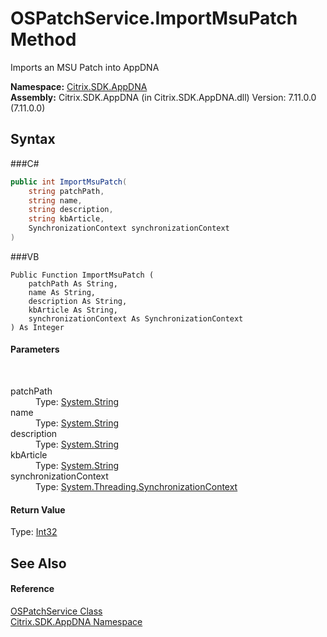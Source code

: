 # OSPatchService.ImportMsuPatch Method 
 

Imports an MSU Patch into AppDNA

**Namespace:**&nbsp;<a href="N_Citrix_SDK_AppDNA">Citrix.SDK.AppDNA</a><br />**Assembly:**&nbsp;Citrix.SDK.AppDNA (in Citrix.SDK.AppDNA.dll) Version: 7.11.0.0 (7.11.0.0)

## Syntax

###C#
```csharp
public int ImportMsuPatch(
	string patchPath,
	string name,
	string description,
	string kbArticle,
	SynchronizationContext synchronizationContext
)
```

###VB
```vbnet
Public Function ImportMsuPatch ( 
	patchPath As String,
	name As String,
	description As String,
	kbArticle As String,
	synchronizationContext As SynchronizationContext
) As Integer
```


#### Parameters
&nbsp;<dl><dt>patchPath</dt><dd>Type: <a href="http://msdn2.microsoft.com/en-us/library/s1wwdcbf" target="_blank">System.String</a><br /></dd><dt>name</dt><dd>Type: <a href="http://msdn2.microsoft.com/en-us/library/s1wwdcbf" target="_blank">System.String</a><br /></dd><dt>description</dt><dd>Type: <a href="http://msdn2.microsoft.com/en-us/library/s1wwdcbf" target="_blank">System.String</a><br /></dd><dt>kbArticle</dt><dd>Type: <a href="http://msdn2.microsoft.com/en-us/library/s1wwdcbf" target="_blank">System.String</a><br /></dd><dt>synchronizationContext</dt><dd>Type: <a href="http://msdn2.microsoft.com/en-us/library/wx31754f" target="_blank">System.Threading.SynchronizationContext</a><br /></dd></dl>

#### Return Value
Type: <a href="http://msdn2.microsoft.com/en-us/library/td2s409d" target="_blank">Int32</a>

## See Also


#### Reference
<a href="T_Citrix_SDK_AppDNA_OSPatchService">OSPatchService Class</a><br /><a href="N_Citrix_SDK_AppDNA">Citrix.SDK.AppDNA Namespace</a><br />
